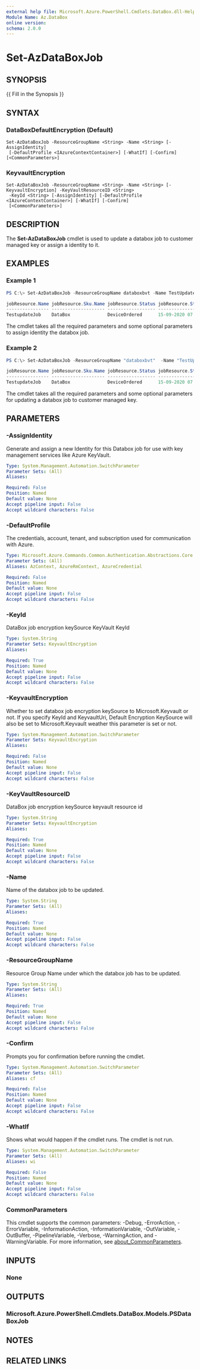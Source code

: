 ```yaml
---
external help file: Microsoft.Azure.PowerShell.Cmdlets.DataBox.dll-Help.xml
Module Name: Az.DataBox
online version:
schema: 2.0.0
---
```


# Set-AzDataBoxJob

## SYNOPSIS
{{ Fill in the Synopsis }}

## SYNTAX

### DataBoxDefaultEncryption (Default)
```
Set-AzDataBoxJob -ResourceGroupName <String> -Name <String> [-AssignIdentity]
 [-DefaultProfile <IAzureContextContainer>] [-WhatIf] [-Confirm] [<CommonParameters>]
```

### KeyvaultEncryption
```
Set-AzDataBoxJob -ResourceGroupName <String> -Name <String> [-KeyvaultEncryption] -KeyVaultResourceID <String>
 -KeyId <String> [-AssignIdentity] [-DefaultProfile <IAzureContextContainer>] [-WhatIf] [-Confirm]
 [<CommonParameters>]
```

## DESCRIPTION
The **Set-AzDataBoxJob** cmdlet is used to update a databox job to customer managed key or assign a identity to it.

## EXAMPLES

### Example 1
```powershell
PS C:\> Set-AzDataBoxJob -ResourceGroupName databoxbvt -Name TestUpdateJob -AssignIdentity

jobResource.Name jobResource.Sku.Name jobResource.Status jobResource.StartTime jobResource.Location ResourceGroup
---------------- -------------------- ------------------ --------------------- -------------------- -------------
TestupdateJob    DataBox              DeviceOrdered      15-09-2020 07:56:55   westus               databoxbvt
```

The cmdlet takes all the required parameters and some optional parameters to assign identity the databox job.

### Example 2
```powershell
PS C:\> Set-AzDataBoxJob -ResourceGroupName "databoxbvt"  -Name "TestUpdateJob" -KeyvaultEncryption  -KeyVaultResourceID $keyVault.ResourceId -KeyId $key.Id

jobResource.Name jobResource.Sku.Name jobResource.Status jobResource.StartTime jobResource.Location ResourceGroup
---------------- -------------------- ------------------ --------------------- -------------------- -------------
TestupdateJob    DataBox              DeviceOrdered      15-09-2020 07:56:55   westus               databoxbvt
```

The cmdlet takes all the required parameters and some optional parameters for updating a databox job to customer managed key.

## PARAMETERS

### -AssignIdentity
Generate and assign a new Identity for this Databox job for use with key management services like Azure KeyVault.

```yaml
Type: System.Management.Automation.SwitchParameter
Parameter Sets: (All)
Aliases:

Required: False
Position: Named
Default value: None
Accept pipeline input: False
Accept wildcard characters: False
```

### -DefaultProfile
The credentials, account, tenant, and subscription used for communication with Azure.

```yaml
Type: Microsoft.Azure.Commands.Common.Authentication.Abstractions.Core.IAzureContextContainer
Parameter Sets: (All)
Aliases: AzContext, AzureRmContext, AzureCredential

Required: False
Position: Named
Default value: None
Accept pipeline input: False
Accept wildcard characters: False
```

### -KeyId
DataBox job encryption keySource KeyVault KeyId

```yaml
Type: System.String
Parameter Sets: KeyvaultEncryption
Aliases:

Required: True
Position: Named
Default value: None
Accept pipeline input: False
Accept wildcard characters: False
```

### -KeyvaultEncryption
Whether to set databox job encryption keySource to Microsoft.Keyvault or not.
If you specify KeyId and KeyvaultUri, Default Encryption KeySource will also be set to Microsoft.Keyvault weather this parameter is set or not.

```yaml
Type: System.Management.Automation.SwitchParameter
Parameter Sets: KeyvaultEncryption
Aliases:

Required: False
Position: Named
Default value: None
Accept pipeline input: False
Accept wildcard characters: False
```

### -KeyVaultResourceID
DataBox job encryption keySource keyvault resource id

```yaml
Type: System.String
Parameter Sets: KeyvaultEncryption
Aliases:

Required: True
Position: Named
Default value: None
Accept pipeline input: False
Accept wildcard characters: False
```

### -Name
Name of the databox job to be updated.

```yaml
Type: System.String
Parameter Sets: (All)
Aliases:

Required: True
Position: Named
Default value: None
Accept pipeline input: False
Accept wildcard characters: False
```

### -ResourceGroupName
Resource Group Name under which the databox job has to be updated.

```yaml
Type: System.String
Parameter Sets: (All)
Aliases:

Required: True
Position: Named
Default value: None
Accept pipeline input: False
Accept wildcard characters: False
```

### -Confirm
Prompts you for confirmation before running the cmdlet.

```yaml
Type: System.Management.Automation.SwitchParameter
Parameter Sets: (All)
Aliases: cf

Required: False
Position: Named
Default value: None
Accept pipeline input: False
Accept wildcard characters: False
```

### -WhatIf
Shows what would happen if the cmdlet runs.
The cmdlet is not run.

```yaml
Type: System.Management.Automation.SwitchParameter
Parameter Sets: (All)
Aliases: wi

Required: False
Position: Named
Default value: None
Accept pipeline input: False
Accept wildcard characters: False
```

### CommonParameters
This cmdlet supports the common parameters: -Debug, -ErrorAction, -ErrorVariable, -InformationAction, -InformationVariable, -OutVariable, -OutBuffer, -PipelineVariable, -Verbose, -WarningAction, and -WarningVariable. For more information, see [about_CommonParameters](http://go.microsoft.com/fwlink/?LinkID=113216).

## INPUTS

### None

## OUTPUTS

### Microsoft.Azure.PowerShell.Cmdlets.DataBox.Models.PSDataBoxJob

## NOTES

## RELATED LINKS

